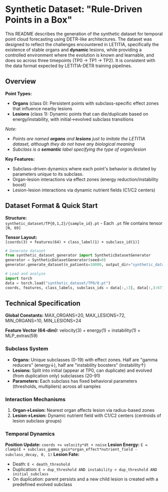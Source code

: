 # Synthetic Dataset: "Rule-Driven Points in a Box"

This README describes the generation of the synthetic dataset for temporal point cloud forecasting using DETR-like architectures. The dataset was designed to reflect the challenges encountered in LETITIA, specifically the existence of stable organs and **dynamic** lesions, while providing a controlled environment where the evolution is known and learnable, and does so across three timepoints (TP0 → TP1 → TP2). It is consistent with the data format expected by LETITIA-DETR training pipelines.

## Overview

**Point Types:**
- **Organs** (class 0): Persistent points with subclass-specific effect zones that influence nearby lesions
- **Lesions** (class 1): Dynamic points that can die/duplicate based on energy/instability, with initial→evolved subclass transitions

*Note:*
- *Points are named **organs** and **lesions** just to imitate the LETITIA dataset, although they do not have any biological meaning*
- *Subclass is a **semantic** label specifying the type of organ/lesion*

**Key Features:**
- Subclass-driven dynamics where each point's behavior is dictated by parameters unique to its subclass.
- Organ-lesion interactions via effect zones (energy reduction/instability boost)
- Lesion-lesion interactions via dynamic nutrient fields (C1/C2 centers)

## Dataset Format & Quick Start

**Structure:**  
`synthetic_dataset/TP{0,1,2}/{sample_id}.pt` - Each `.pt` file contains tensor `[N, 69]`

**Tensor Layout:**  
`[coords(3) + features(64) + class_label(1) + subclass_id(1)]`

```python
# Generate dataset
from synthetic_dataset_generator import SyntheticDatasetGenerator
generator = SyntheticDatasetGenerator(seed=0)
generator.generate_dataset(n_patients=10000, output_dir="synthetic_dataset")

# Load and analyze
import torch
data = torch.load("synthetic_dataset/TP0/0.pt")
coords, features, class_labels, subclass_ids = data[:,:3], data[:,3:67], data[:,67], data[:,68]
```

## Technical Specification

**Global Constants:** MAX_ORGANS=20, MAX_LESIONS=72, MIN_ORGANS=10, MIN_LESIONS=24

**Feature Vector (64-dim):** velocity(3) + energy(1) + instability(1) + MLP_extras(59)

### Subclass System
- **Organs:** Unique subclasses (0-19) with effect zones. Half are "gamma reducers" (energy↓), half are "instability boosters" (instability↑)
- **Lesions:** Split into initial (appear at TP0, can duplicate) and evolved (from duplication only) subclasses (20-91)
- **Parameters:** Each subclass has fixed behavioral parameters (thresholds, multipliers) across all samples

### Interaction Mechanisms
1. **Organ→Lesion:** Nearest organ affects lesion via radius-based zones
2. **Lesion→Lesion:** Dynamic nutrient field with C1/C2 centers (centroids of lesion subclass groups)

### Temporal Dynamics
**Position Update:** `coords += velocity*dt + noise`
**Lesion Energy:** `E = clamp(E + subclass_gamma_gain*organ_effect*nutrient_field - subclass_decay, 0, 1)`
**Lesion Fate:** 
- Death: `E < death_threshold` 
- Duplication: `E > dup_threshold AND instability > dup_threshold AND initial_subclass`
- On duplication: parent persists and a new child lesion is created with a predefined evolved subclass
